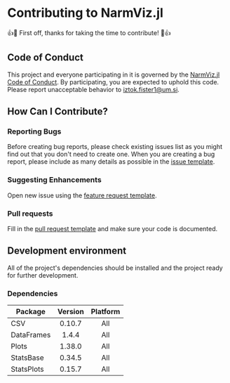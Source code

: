# Contributing to NarmViz.jl
:+1::tada: First off, thanks for taking the time to contribute! :tada::+1:

## Code of Conduct
This project and everyone participating in it is governed by the [NarmViz.jl Code of Conduct](CODE_OF_CONDUCT.md). By participating, you are expected to uphold this code. Please report unacceptable behavior to [iztok.fister1@um.si](mailto:iztok.fister1@um.si).

## How Can I Contribute?

### Reporting Bugs
Before creating bug reports, please check existing issues list as you might find out that you don't need to create one. When you are creating a bug report, please include as many details as possible in the [issue template](.github/templates/ISSUE_TEMPLATE.md).

### Suggesting Enhancements

Open new issue using the [feature request template](.github/templates/FEATURE_REQUEST.md).

### Pull requests

Fill in the [pull request template](.github/templates/PULL_REQUEST.md) and make sure your code is documented.

## Development environment

All of the project's dependencies should be installed and the project ready for further development.

### Dependencies

| Package             | Version | Platform |
|---------------------|:-------:|:--------:|
| CSV                 | 0.10.7  |   All    |
| DataFrames          | 1.4.4   |   All    |
| Plots               | 1.38.0  |   All    |
| StatsBase           | 0.34.5  |   All    |
| StatsPlots          | 0.15.7  |   All    |
